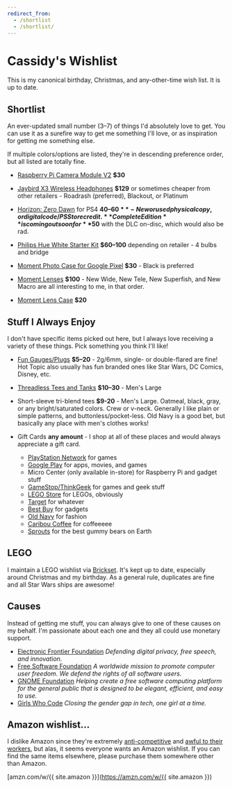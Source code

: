 ```yaml
---
redirect_from:
  - /shortlist
  - /shortlist/
---
```

# Cassidy's Wishlist

This is my canonical birthday, Christmas, and any-other-time wish list. It is
up to date.

## Shortlist

An ever-updated small number (3–7) of things I'd absolutely love to get. You can
use it as a surefire way to get me something I'll love, or as inspiration for
getting me something else.

If multiple colors/options are listed, they're in descending preference order,
but all listed are totally fine.

* [Raspberry Pi Camera Module V2](http://www.microcenter.com/product/465935/Raspberry_Pi_Camera_Module_V2?src=raspberrypi)
  **$30**

* [Jaybird X3 Wireless Headphones](https://jaybirdsport.com/en-us/x3-bluetooth-headphones.html)
  **$129** or sometimes cheaper from other retailers - Roadrash (preferred),
  Blackout, or Platinum

* [Horizon: Zero Dawn](http://gamestop.com/product/ps4/games/horizon-zero-dawn/129080)
  for PS4 **$40–60** - New or used physical copy, or digital code/PS Store
  credit. **Complete Edition** is coming out soon for **$50** with the DLC
  on-disc, which would also be rad.

* [Philips Hue White Starter Kit](http://www2.meethue.com/en-us/p/hue-white-starter-kit-e26/46677472009)
  **$60–100** depending on retailer - 4 bulbs and bridge

* [Moment Photo Case for Google Pixel](https://www.shopmoment.com/shop/photo-case/pixel/black)
  **$30** - Black is preferred

* [Moment Lenses](https://www.shopmoment.com/shop/categories/all/devices/pixel)
  **$100** - New Wide, New Tele, New Superfish, and New Macro are all interesting to me, in that order.
  
* [Moment Lens Case](https://www.shopmoment.com/shop/lens-case) **$20**


## Stuff I Always Enjoy

I don't have specific items picked out here, but I always love receiving a
variety of these things. Pick something you think I'll like!

* [Fun Gauges/Plugs](https://arcticbuffalo.com/collections/2g-6mm-filter)
  **$5–20** - 2g/6mm, single- or double-flared are fine! Hot Topic also usually
  has fun branded ones like Star Wars, DC Comics, Disney, etc.

* [Threadless Tees and Tanks](https://threadless.com) **$10–30** - Men's Large

* Short-sleeve tri-blend tees **$9-20** - Men's Large. Oatmeal, black, gray, or
  any bright/saturated colors. Crew or v-neck. Generally I like plain or simple
  patterns, and buttonless/pocket-less. Old Navy is a good bet, but basically
  any place with men's clothes works!

* Gift Cards **any amount** - I shop at all of these places and would always
  appreciate a gift card.

  * [PlayStation Network](https://www.playstation.com/en-us/explore/playstationnetwork/psn-cards/) for games
  * [Google Play](https://play.google.com/intl/en_us/about/giftcards/) for apps, movies, and games
  * Micro Center (only available in-store) for Raspberry Pi and gadget stuff
  * [GameStop/ThinkGeek](https://www.gamestop.com/gift-cards) for games and geek stuff
  * [LEGO Store](https://shop.lego.com/en-US/Give-Gift-Card) for LEGOs, obviously
  * [Target](https://www.target.com/c/target-giftcards/all-occasions/-/N-5xsxtZ5rxa0) for whatever
  * [Best Buy](https://www.bestbuy.com/site/electronics/gift-cards/cat09000.c?id=cat09000#/) for gadgets
  * [Old Navy](http://oldnavy.gap.com/customerService/info.do?cid=35433) for fashion
  * [Caribou Coffee](https://shared.caribouperks.com/giftcard/) for coffeeeee
  * [Sprouts](https://www.sprouts.com/giftcards) for the best gummy bears on Earth


## LEGO

I maintain a LEGO wishlist via [Brickset](http://brickset.com/sets/wantedby-cassidyjames).
It's kept up to date, especially around Christmas and my birthday. As a general
rule, duplicates are fine and all Star Wars ships are awesome!


## Causes

Instead of getting me stuff, you can always give to one of these causes on my behalf. I'm passionate about each one and they all could use monetary support.

* [Electronic Frontier Foundation](https://www.eff.org/) _Defending digital privacy, free speech, and innovation._
* [Free Software Foundation](http://www.fsf.org/) _A worldwide mission to promote computer user freedom. We defend the rights of all software users._
* [GNOME Foundation](https://www.gnome.org/support-gnome/donate/) _Helping create a free software computing platform for the general public that is designed to be elegant, efficient, and easy to use._
* [Girls Who Code](https://girlswhocode.com/) _Closing the gender gap in tech, one girl at a time._

## Amazon wishlist&hellip;

I dislike Amazon since they're extremely [anti-competitive](https://www.yalelawjournal.org/note/amazons-antitrust-paradox)
and [awful to their workers](https://gizmodo.com/reminder-amazon-treats-its-employees-like-shit-1792642652),
but alas, it seems everyone wants an Amazon wishlist. If you can find the same
items elsewhere, please purchase them somewhere other than Amazon.

[amzn.com/w/{{ site.amazon }}](https://amzn.com/w/{{ site.amazon }})
